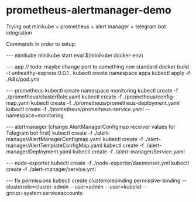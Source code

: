 # prometheus-alertmanager-demo
Trying out minikube + prometheus + alert manager + telegram bot integration


Commands in order to setup:

--- minikube
minikube start 
eval $(minikube docker-env)

--- app // todo: maybe change port to something non standard
docker build -t unhealthy-express:0.0.1 .
kubectl create namespace apps
kubectl apply -f ./k8s/pod.yml

--- prometheus
kubectl create namespace monitoring
kubectl create -f  ./prometheus/clusterRole.yaml
kubectl create -f  ./prometheus/config-map.yaml
kubectl create  -f ./prometheus/prometheus-deployment.yaml
kubectl create -f ./prometheus/prometheus-service.yaml --namespace=monitoring

--- alertmanager (change AlertManagerConfigmap receiver values for Telegram bot first)
kubectl create -f ./alert-manager/AlertManagerConfigmap.yaml
kubectl create -f ./alert-manager/AlertTemplateConfigMap.yaml
kubectl create -f ./alert-manager/Deployment.yaml
kubectl create -f ./alert-manager/Service.yaml


--- node-exporter 
kubectl create -f ./node-exporter/daemonset.yml
kubectl create -f ./alert-manager/service.yml

--- fix permissions 
kubectl create clusterrolebinding permissive-binding --clusterrole=cluster-admin --user=admin --user=kubelet --group=system:serviceaccounts
